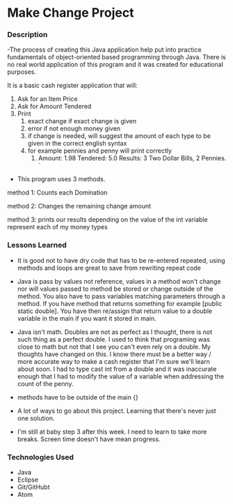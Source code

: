 # Make Change Project

### Description

-The process of creating this Java application help put into practice fundamentals of object-oriented based programming through Java. There is no real world application of this program and it was created for educational purposes.

It is a basic cash register application that will:

1. Ask for an Item Price
2. Ask for Amount Tendered
3. Print
    1. exact change if exact change is given
    2. error if not enough money given
    3. if change is needed, will suggest the amount of each type to be given in the correct english syntax
      1. for example pennies and penny will print correctly
          1. Amount: 1.98 Tendered: 5.0 Results: 3 Two Dollar Bills, 2 Pennies. `

- This program uses 3 methods.

method 1: Counts each Domination

method 2: Changes the remaining change amount

method 3: prints our results depending on the value of the int variable represent each of my money types




### Lessons Learned

- It is good not to have dry code that has to be re-entered repeated, using methods and loops are great to save from rewriting repeat code

- Java is pass by values not reference, values in a method won't change nor will values passed to method be stored or change outside of the method. You also have to pass variables matching parameters through a method. If you have method that returns something for example [public static double]. You have then re/assign that return value to a double variable in the main if you want it stored in main.

- Java isn't math. Doubles are not as perfect as I thought, there is not such thing as a perfect double. I used to think that programing was close to math but not that I see you can't even rely on a double. My thoughts have changed on this. I know there must be a better way / more accurate way to make a cash register that I'm sure we'll learn about soon. I had to type cast int from a double and it was inaccurate enough that I had to modify the value of a variable when addressing the count of the penny.

- methods have to be outside of the main {}

- A lot of ways to go about this project. Learning that there's never just one solution.

- I'm still at baby step 3 after this week. I need to learn to take more breaks. Screen time doesn't have mean progress.


### Technologies Used

- Java
- Eclipse
- Git/GitHubt
- Atom
